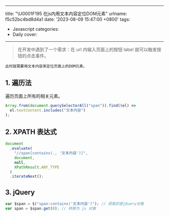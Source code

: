 <!--
 * @Author: HTT httishere0728@gmail.com
 * @Date: 2024-01-05 23:49:03
 * @LastEditors: HTT httishere0728@gmail.com
 * @LastEditTime: 2024-01-05 23:57:50
 * @FilePath: /hexo-yuque-blog/source/_posts/notion/f5c52bc4bd8d4a1.md
 * @Description: 这是默认设置,请设置`customMade`, 打开koroFileHeader查看配置 进行设置: https://github.com/OBKoro1/koro1FileHeader/wiki/%E9%85%8D%E7%BD%AE
-->
---
title: "\U0001F195 在js内用文本内容定位DOM元素"
urlname: f5c52bc4bd8d4a1
date: '2023-08-09 15:47:00 +0800'
tags:
  - Javascript
categories:
  - Daily
cover:
---

> 在开发中遇到了一个需求：在 url 内输入页面上的按钮 label 就可以触发按钮的点击事件。

    此时就需要用文本内容来定位页面上的DOM元素。

## 1. 遍历法

遍历页面上所有的相关元素。

```typescript
Array.from(document.querySelectorAll("span")).find((el) =>
  el.textContent.includes("文本内容")
);
```

## 2. XPATH 表达式

```typescript
document
  .evaluate(
    "//span[contains(., '文本内容')]",
    document,
    null,
    XPathResult.ANY_TYPE
  )
  .iterateNext();
```

## 3. jQuery

```typescript
var $span = $("span:contains('文本内容')"); // 获取的是jQuery对象
var span = $span.get(0); // 转换为 js 对象
```
